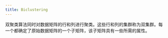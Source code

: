 ```yaml
---
title: Biclustering
---
```


双聚类算法同时对数据矩阵的行和列进行聚类。这些行和列的集群称为双集群。每一个都确定了原始数据矩阵的一个子矩阵，该子矩阵具有一些所需的属性。

